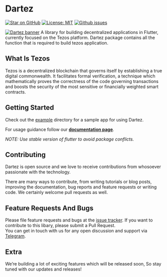# Dartez

[![Star on GitHub](https://img.shields.io/github/stars/Tezsure/Dartez?style=flat&logo=github&colorB=green&label=stars)](https://github.com/Tezsure/Dartez)
[![License: MIT](https://img.shields.io/badge/license-MIT-purple.svg)](https://opensource.org/licenses/MIT)
[![Github issues](https://img.shields.io/github/issues/Tezsure/Dartez)](https://github.com/Tezsure/Dartez/issues?q=is%3Aissue+is%3Aopen+)

[![Dartez banner](https://raw.githubusercontent.com/Tezsure/Dartez/main/dartez.png)](https://github.com/Tezsure)
A library for building decentralized applications in Flutter, currently focused on the Tezos platform. Dartez package contains all the function that is required to build tezos application.

## What Is Tezos

Tezos is a decentralized blockchain that governs itself by establishing a true digital commonwealth. It facilitates formal verification, a technique which mathematically proves the correctness of the code governing transactions and boosts the security of the most sensitive or financially weighted smart contracts.

## Getting Started

Check out the [example](https://github.com/Tezsure/Dartez/tree/main/example) directory for a sample app for using Dartez.

For usage guidance follow our **[documentation page](https://docs.dartez.io/)**.
<br>

_NOTE:
Use stable version of flutter to avoid package conflicts._

## Contributing

Dartez is open source and we love to receive contributions from whosoever passionate with the technology.

There are many ways to contribute, from writing tutorials or blog posts, improving the documentation, bug reports and feature requests or writing code. We certainly welcome pull requests as well.

## Feature Requests And Bugs

Please file feature requests and bugs at the [issue tracker](https://github.com/Tezsure/Dartez/issues/new). If you want to contribute to this libary, please submit a Pull Request.<br>
You can get in touch with us for any open discussion and support via [Telegram](https://t.me/tezster).

## Extra

We’re building a lot of exciting features which will be released soon, So stay tuned with our updates and releases!
